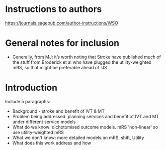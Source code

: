# Instructions to authors

https://journals.sagepub.com/author-instructions/WSO

# General notes for inclusion

*  Generally, from MJ: it’s worth noting that Stroke have published much of the stuff from Broderick et al who have plugged the utility-weighted mRS, so that might be preferable ahead of IJS

# Introduction

Include 5 paragraphs:
* Background - stroke and benefit of IVT & MT
* Problem being addressed: planning services and benefit of IVT and MT under different service models
* What do we know: dichotomised outcome models. mRS 'non-linear' so use utility-weighted mRS 
* What we don't know: more detailed models on mRS, shift, Utility
* What does this work address and how

